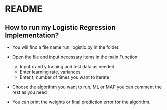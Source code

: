 # README
## How to run my Logistic Regression Implementation?
 - You will find a file name run_logistic.py in the folder.
 
 - Open the file and input necessary items in the main Function:
    - Input x and y training and test data as needed.
    - Enter learning rate, variances
    - Enter t, number of times you want to iterate
 - Choose the algorithm you want to run, ML or MAP you can comment the rest as you need

 - You can print the weights or final prediction error for the algorithm.